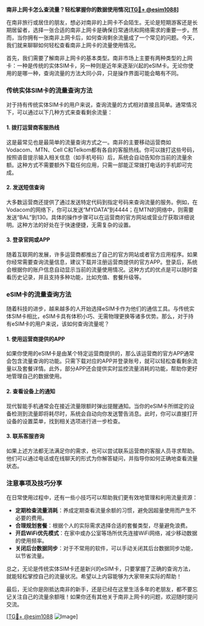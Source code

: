 **南非上网卡怎么查流量？轻松掌握你的数据使用情况[[TG💪+ @esim1088](https://t.me/s/esim1088)]**

在南非旅行或居住的朋友，想必对南非的上网卡不会陌生。无论是短期游客还是长期居留者，选择一张合适的南非上网卡是确保日常通讯和网络需求的重要一步。然而，当你拥有一张南非上网卡后，如何查询剩余流量成了一个常见的问题。今天，我们就来聊聊如何轻松查看南非上网卡的流量使用情况。

首先，我们需要了解南非上网卡的基本类型。南非市场上主要有两种类型的上网卡：一种是传统的实体SIM卡，另一种则是近年来逐渐兴起的eSIM卡。无论你使用的是哪一种，查询流量的方法大同小异，只是操作界面可能会略有不同。

### **传统实体SIM卡的流量查询方法**

对于持有传统实体SIM卡的用户来说，查询流量的方式相对直接且简单。通常情况下，可以通过以下几种方式来查看剩余流量：

#### **1. 拨打运营商客服热线**
这是最常见也是最简单的流量查询方式之一。南非的主要移动运营商如Vodacom、MTN、Cell C和Telkom都有各自的客服热线。你可以拨打这些号码，按照语音提示输入相关信息（如手机号码）后，系统会自动告知你当前的流量余额。这种方式不需要额外下载任何应用，只需一部能正常拨打电话的手机即可完成。

#### **2. 发送短信查询**
大多数运营商还提供了通过发送特定代码到指定号码来查询流量的服务。例如，在Vodacom的网络下，你可以发送“MYDATA”到4444；在MTN的网络中，则需要发送“BAL”到130。具体的操作步骤可以在运营商的官方网站或营业厅获取详细说明。这种方法的好处在于快速便捷，无需复杂的设置。

#### **3. 登录官网或APP**
随着互联网的发展，许多运营商都推出了自己的官方网站或者官方应用程序。如果你经常需要查询流量信息，建议下载并注册运营商提供的官方APP。登录后，系统会根据你的账户信息自动显示当前的流量使用情况。这种方式的优点是可以随时查看历史记录，并且支持多种功能，比如充值、套餐升级等。

### **eSIM卡的流量查询方法**

随着科技的进步，越来越多的人开始选择eSIM卡作为他们的通信工具。与传统实体SIM卡相比，eSIM卡具有体积小巧、无需物理更换等诸多优势。那么，对于持有eSIM卡的用户来说，该如何查询流量呢？

#### **1. 使用运营商提供的APP**
如果你使用的eSIM卡是由某个特定运营商提供的，那么该运营商的官方APP通常会包含流量查询的功能。只需下载对应的APP并登录账号，就可以轻松查看剩余流量以及套餐详情。此外，部分APP还会提供实时监控流量消耗的功能，帮助你更好地管理自己的数据使用。

#### **2. 查看设备上的通知**
现代智能手机通常会在接近流量限额时弹出提醒通知。当你的eSIM卡所绑定的设备检测到流量即将耗尽时，系统会自动向你发送警告消息。此时，你可以直接打开设备的设置菜单，找到相关选项进行进一步检查。

#### **3. 联系客服咨询**
如果上述方法都无法满足你的需求，也可以尝试联系运营商的客服人员寻求帮助。他们可以通过电话或在线聊天的形式为你解答疑问，并指导你如何正确地查看流量状态。

### **注意事项及技巧分享**

在日常使用过程中，还有一些小技巧可以帮助我们更有效地管理和利用流量资源：

- **定期检查流量消耗**：养成定期查看流量余额的习惯，避免因超量使用而产生不必要的费用。
- **合理规划套餐**：根据个人的实际需求选择合适的套餐类型，尽量避免浪费。
- **开启WiFi优先模式**：在家中或办公室等场所优先连接WiFi网络，减少移动数据的使用频率。
- **关闭后台数据同步**：对于不常用的软件，可以手动关闭其后台数据同步功能，以节省流量。

总之，无论是传统实体SIM卡还是新兴的eSIM卡，只要掌握了正确的查询方法，就能轻松掌控自己的流量状况。希望以上内容能够为大家带来实际的帮助！

最后，无论你是刚抵达南非的新手，还是已经在这里生活多年的老朋友，都不要忘记关注自己的流量余额哦！如果你还有其他关于南非上网卡的问题，欢迎随时提问交流。

[[TG💪+ @esim1088](https://t.me/s/esim1088) ![Image](https://i.postimg.cc/4NQfJmqS/Snipaste-2025-05-13-00-14-12.png)]